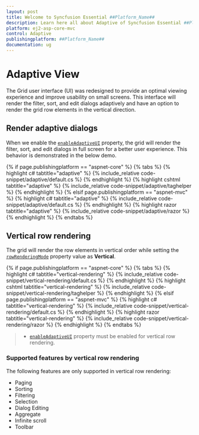 ```yaml
---
layout: post
title: Welcome to Syncfusion Essential ##Platform_Name##
description: Learn here all about Adaptive of Syncfusion Essential ##Platform_Name## widgets based on HTML5 and jQuery.
platform: ej2-asp-core-mvc
control: Adaptive
publishingplatform: ##Platform_Name##
documentation: ug
---
```



# Adaptive View

The Grid user interface (UI) was redesigned to provide an optimal viewing experience and improve usability on small screens. This interface will render the filter, sort, and edit dialogs adaptively and have an option to render the grid row elements in the vertical direction.

## Render adaptive dialogs

When we enable the [`enableAdaptiveUI`](https://help.syncfusion.com/cr/aspnetcore-js2/Syncfusion.EJ2.Grids.Grid.html#Syncfusion_EJ2_Grids_Grid_EnableAdaptiveUI) property, the grid will render the filter, sort, and edit dialogs in full screen for a better user experience. This behavior is demonstrated in the below demo.

{% if page.publishingplatform == "aspnet-core" %}
{% tabs %}
{% highlight c# tabtitle="adaptive" %}
{% include_relative code-snippet/adaptive/default.cs %}
{% endhighlight %}
{% highlight cshtml tabtitle="adaptive" %}
{% include_relative code-snippet/adaptive/taghelper %}
{% endhighlight %}
{% elsif page.publishingplatform == "aspnet-mvc" %}
{% highlight c# tabtitle="adaptive" %}
{% include_relative code-snippet/adaptive/default.cs %}
{% endhighlight %}
{% highlight razor tabtitle="adaptive" %}
{% include_relative code-snippet/adaptive/razor %}
{% endhighlight %}
{% endtabs %}



## Vertical row rendering

The grid will render the row elements in vertical order while setting the [`rowRenderingMode`](https://help.syncfusion.com/cr/aspnetcore-js2/Syncfusion.EJ2.Grids.Grid.html#Syncfusion_EJ2_Grids_Grid_RowRenderingMode) property value as **Vertical**.

{% if page.publishingplatform == "aspnet-core" %}
{% tabs %}
{% highlight c# tabtitle="vertical-rendering" %}
{% include_relative code-snippet/vertical-rendering/default.cs %}
{% endhighlight %}
{% highlight cshtml tabtitle="vertical-rendering" %}
{% include_relative code-snippet/vertical-rendering/taghelper %}
{% endhighlight %}
{% elsif page.publishingplatform == "aspnet-mvc" %}
{% highlight c# tabtitle="vertical-rendering" %}
{% include_relative code-snippet/vertical-rendering/default.cs %}
{% endhighlight %}
{% highlight razor tabtitle="vertical-rendering" %}
{% include_relative code-snippet/vertical-rendering/razor %}
{% endhighlight %}
{% endtabs %}



> * [`enableAdaptiveUI`](https://help.syncfusion.com/cr/aspnetcore-js2/Syncfusion.EJ2.Grids.Grid.html#Syncfusion_EJ2_Grids_Grid_EnableAdaptiveUI) property must be enabled for vertical row rendering.

### Supported features by vertical row rendering

The following features are only supported in vertical row rendering:

* Paging
* Sorting
* Filtering
* Selection
* Dialog Editing
* Aggregate
* Infinite scroll
* Toolbar
